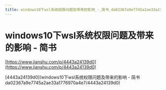 ```yaml
---
title: windows10下wsl系统权限问题及带来的影响_-_简书_da02367a9e7745a2ae33a1776970a4e7
---
```


# windows10下wsl系统权限问题及带来的影响 - 简书

[https://www.jianshu.com/p/4443a24139d0](https://www.jianshu.com/p/4443a24139d0)

[4443a24139d0](windows10下wsl系统权限问题及带来的影响 - 简书 da02367a9e7745a2ae33a1776970a4e7/4443a24139d0)